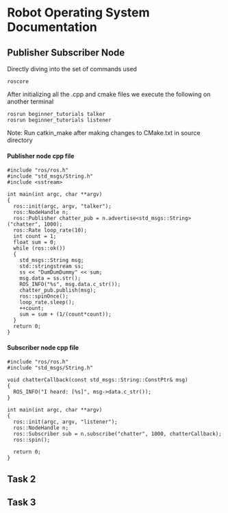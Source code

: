 # Robot Operating System Documentation
## Publisher Subscriber Node
Directly diving into the set of commands used 
```
roscore
```
After initializing all the .cpp and cmake files we execute the following on another terminal
```
rosrun beginner_tutorials talker
rosrun beginner_tutorials listener
```
Note: Run catkin_make after making changes to CMake.txt in source directory

#### Publisher node cpp file
```
#include "ros/ros.h"
#include "std_msgs/String.h"
#include <sstream>

int main(int argc, char **argv)
{
  ros::init(argc, argv, "talker");
  ros::NodeHandle n;
  ros::Publisher chatter_pub = n.advertise<std_msgs::String>("chatter", 1000);
  ros::Rate loop_rate(10);
  int count = 1;
  float sum = 0;
  while (ros::ok())
  {
    std_msgs::String msg;
    std::stringstream ss;
    ss << "DumDumDummy" << sum;
    msg.data = ss.str();
    ROS_INFO("%s", msg.data.c_str());
    chatter_pub.publish(msg);
    ros::spinOnce();
    loop_rate.sleep();
    ++count;
    sum = sum + (1/(count*count));
  }
  return 0;
}
```
#### Subscriber node cpp file
```
#include "ros/ros.h"
#include "std_msgs/String.h"

void chatterCallback(const std_msgs::String::ConstPtr& msg)
{
  ROS_INFO("I heard: [%s]", msg->data.c_str());
}

int main(int argc, char **argv)
{
  ros::init(argc, argv, "listener");
  ros::NodeHandle n;
  ros::Subscriber sub = n.subscribe("chatter", 1000, chatterCallback);
  ros::spin();

  return 0;
}
```
## Task 2
## Task 3
